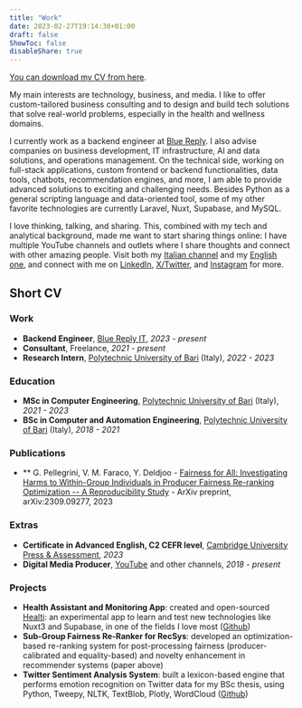 ```yaml
---
title: "Work"
date: 2023-02-27T19:14:38+01:00
draft: false
ShowToc: false
disableShare: true
---
```


[You can download my CV from here](/Vittorio_Faraco_CV.pdf).

My main interests are technology, business, and media. I like to offer custom-tailored business consulting and to design and build tech solutions that solve real-world problems, especially in the health and wellness domains.

I currently work as a backend engineer at [Blue Reply](https://www.reply.com/blue-reply/it/). I also advise companies on business development, IT infrastructure, AI and data solutions, and operations management. On the technical side, working on full-stack applications, custom frontend or backend functionalities, data tools, chatbots, recommendation engines, and more, I am able to provide advanced solutions to exciting and challenging needs. Besides Python as a general scripting language and data-oriented tool, some of my other favorite technologies are currently Laravel, Nuxt, Supabase, and MySQL.

I love thinking, talking, and sharing. This, combined with my tech and analytical background, made me want to start sharing things online: I have multiple YouTube channels and outlets where I share thoughts and connect with other amazing people. Visit both my [Italian channel](https://youtube.com/@VittorioFaraco) and my [English one](https://youtube.com/@VittorioFaraco2), and connect with me on [LinkedIn](https://linkedin.com/in/vittoriofaraco), [X/Twitter](https://twitter.com/vittoriofaraco), and [Instagram](https://instagram.com/vittoriofaraco) for more.

## Short CV

### Work

- **Backend Engineer**, [Blue Reply IT](https://www.reply.com/blue-reply/it/), *2023 - present*
- **Consultant**, Freelance, *2021 - present*
- **Research Intern**, [Polytechnic University of Bari](https://www.poliba.it) (Italy), *2022 - 2023*

### Education

- **MSc in Computer Engineering**, [Polytechnic University of Bari](https://www.poliba.it) (Italy), *2021 - 2023*
- **BSc in Computer and Automation Engineering**, [Polytechnic University of Bari](https://www.poliba.it) (Italy), *2018 - 2021*

### Publications

- ** G. Pellegrini, V. M. Faraco, Y. Deldjoo - [Fairness for All: Investigating Harms to Within-Group Individuals in Producer Fairness Re-ranking Optimization -- A Reproducibility Study](https://doi.org/10.48550/arXiv.2309.09277) - ArXiv preprint, arXiv:2309.09277, 2023

### Extras

- **Certificate in Advanced English, C2 CEFR level**, [Cambridge University Press & Assessment](https://www.cambridge.org/), *2023*
- **Digital Media Producer**, [YouTube](https://youtube.com/@VittorioFaraco2) and other channels, *2018 - present*

### Projects

- **Health Assistant and Monitoring App**: created and open-sourced [Healti](/healti): an experimental app to learn and test new technologies like Nuxt3 and Supabase, in one of the fields I love most ([Github](https://github.com/vtfrc/healti))
- **Sub-Group Fairness Re-Ranker for RecSys**: developed an optimization-based re-ranking system for post-processing fairness (producer-calibrated and equality-based) and novelty enhancement in recommender systems (paper above)
- **Twitter Sentiment Analysis System**: built a lexicon-based engine that performs emotion recognition on Twitter data for my BSc thesis, using Python, Tweepy, NLTK, TextBlob, Plotly, WordCloud ([Github](https://github.com/vtfrc/twitter-sentiment-analysis))
